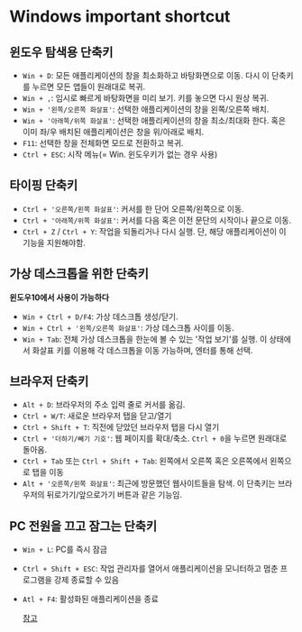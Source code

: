 # Windows important shortcut  

## 윈도우 탐색용 단축키  
- `Win + D`: 모든 애플리케이션의 창을 최소화하고 바탕화면으로 이동. 다시 이 단축키를 누르면 모든 앱들이 원래대로 복귀.  
- `Win + ,`: 임시로 빠르게 바탕화면을 미리 보기. 키를 놓으면 다시 원상 복귀.
- `Win + '왼쪽/오른쪽 화살표'`: 선택한 애플리케이션의 창을 왼쪽/오른쪽 배치.
- `Win + '아래쪽/위쪽 화살표'`: 선택한 애플리케이션의 창을 최소/최대화 한다. 혹은 이미 좌/우 배치된 애플리케이션은 창을 위/아래로 배치.
- `F11`: 선택한 창을 전체화면 모드로 전환하고 복귀.
- `Ctrl + ESC`: 시작 메뉴(= Win. 윈도우키가 없는 경우 사용)
  
  
  
## 타이핑 단축키  
- `Ctrl + '오른쪽/왼쪽 화살표'`: 커서를 한 단어 오른쪽/왼쪽으로 이동.
- `Ctrl + '아래쪽/위쪽 화살표'`: 커서를 다음 혹은 이전 문단의 시작이나 끝으로 이동.
- `Ctrl + Z` / `Ctrl + Y`: 작업을 되돌리거나 다시 실행. 단, 해당 애플리케이션이 이 기능을 지원해야함.
  
  
  
## 가상 데스크톱을 위한 단축키  
**윈도우10에서 사용이 가능하다**  

- `Win + Ctrl + D/F4`: 가상 데스크톱 생성/닫기.
- `Win + Ctrl + '왼쪽/오른쪽 화살표'`: 가상 데스크톱 사이를 이동.
- `Win + Tab`: 전체 가상 데스크톱을 한눈에 볼 수 있는 '작업 보기'를 실행. 이 상태에서 화살표 키를 이용해 각 데스크톱을 이동 가능하며, 엔터를 통해 선택.
  
  
  
## 브라우저 단축키  
- `Alt + D`: 브라우저의 주소 입력 줄로 커서를 옮김.
- `Ctrl + W/T`: 새로운 브라우저 탭을 닫고/열기
- `Ctrl + Shift + T`: 직전에 닫았던 브라우저 탭을 다시 열기
- `Ctrl + '더하기/빼기 기호'`: 웹 페이지를 확대/축소. `Ctrl + 0`을 누르면 원래대로 돌아옴.
- `Ctrl + Tab` 또는 `Ctrl + Shift + Tab`: 왼쪽에서 오른쪽 혹은 오른쪽에서 왼쪽으로 탭을 이동
- `Alt + '오른쪽/왼쪽 화살표'`: 최근에 방문했던 웹사이트들을 탐색. 이 단축키는 브라우저의 뒤로가기/앞으로가기 버튼과 같은 기능임.  
  
  
  
## PC 전원을 끄고 잠그는 단축키  
- `Win + L`: PC를 즉시 잠금
- `Ctrl + Shift + ESC`: 작업 관리자를 열어서 애플리케이션을 모니터하고 멈춘 프로그램을 강제 종료할 수 있음
- `Atl + F4`: 활성화된 애플리케이션을 종료  

  
  
  
  
  
  [참고](http://www.itworld.co.kr/news/101382)

